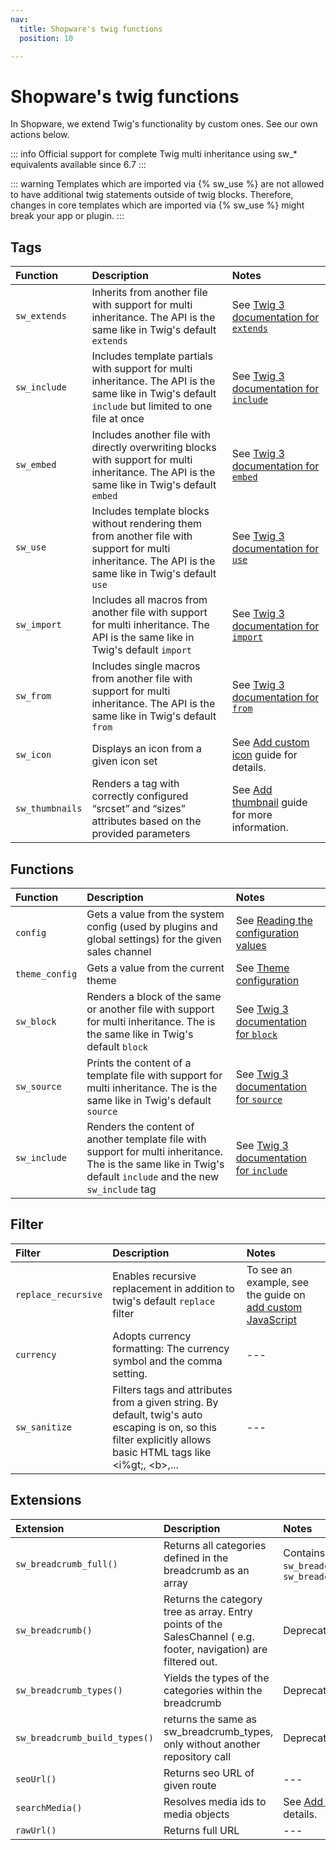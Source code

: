```yaml
---
nav:
  title: Shopware's twig functions
  position: 10

---
```


# Shopware's twig functions

In Shopware, we extend Twig's functionality by custom ones. See our own actions below.

::: info
Official support for complete Twig multi inheritance using sw_* equivalents available since 6.7
:::

::: warning
Templates which are imported via \{\% sw_use \%\} are not allowed to have additional twig statements outside of twig blocks. Therefore, changes in core templates which are imported via \{\% sw_use \%\} might break your app or plugin.
:::

## Tags

| Function | Description | Notes |
| :--- | :--- | :--- |
| `sw_extends` | Inherits from another file with support for multi inheritance. The API is the same like in Twig's default `extends` | See [Twig 3 documentation for `extends`](https://twig.symfony.com/doc/3.x/tags/extends.html) |
| `sw_include` | Includes template partials with support for multi inheritance. The API is the same like in Twig's default `include` but limited to one file at once | See [Twig 3 documentation for `include`](https://twig.symfony.com/doc/3.x/tags/include.html) |
| `sw_embed` | Includes another file with directly overwriting blocks with support for multi inheritance. The API is the same like in Twig's default `embed` | See [Twig 3 documentation for `embed`](https://twig.symfony.com/doc/3.x/tags/embed.html) |
| `sw_use` | Includes template blocks without rendering them from another file with support for multi inheritance. The API is the same like in Twig's default `use` | See [Twig 3 documentation for `use`](https://twig.symfony.com/doc/3.x/tags/use.html) |
| `sw_import` | Includes all macros from another file with support for multi inheritance. The API is the same like in Twig's default `import` | See [Twig 3 documentation for `import`](https://twig.symfony.com/doc/3.x/tags/import.html) |
| `sw_from` | Includes single macros from another file with support for multi inheritance. The API is the same like in Twig's default `from` | See [Twig 3 documentation for `from`](https://twig.symfony.com/doc/3.x/tags/from.html) |
| `sw_icon` | Displays an icon from a given icon set | See [Add custom icon](../../../guides/plugins/plugins/storefront/add-icons#adding-icon) guide for details. |
| `sw_thumbnails` | Renders a  tag with correctly configured “srcset” and “sizes” attributes based on the provided parameters | See [Add thumbnail](../../../guides/plugins/plugins/storefront/use-media-thumbnails) guide for more information. |

## Functions

| Function | Description | Notes |
| :--- | :--- | :--- |
| `config` | Gets a value from the system config (used by plugins and global settings) for the given sales channel |  See [Reading the configuration values](../../../guides/plugins/apps/configuration) |
| `theme_config` | Gets a value from the current theme |  See [Theme configuration](../../../guides/plugins/themes/theme-configuration) |
| `sw_block` | Renders a block of the same or another file with support for multi inheritance. The is the same like in Twig's default `block` | See [Twig 3 documentation for `block`](https://twig.symfony.com/doc/3.x/functions/block.html) |
| `sw_source` | Prints the content of a template file with support for multi inheritance. The is the same like in Twig's default `source` | See [Twig 3 documentation for  `source`](https://twig.symfony.com/doc/3.x/functions/source.html) |
| `sw_include` | Renders the content of another template file with support for multi inheritance. The is the same like in Twig's default `include` and the new `sw_include` tag | See [Twig 3 documentation for `include`](https://twig.symfony.com/doc/3.x/functions/include.html) |

## Filter

| Filter | Description | Notes |
| :--- | :--- | :--- |
| `replace_recursive` | Enables recursive replacement in addition to twig's default `replace` filter | To see an example, see the guide on [add custom JavaScript](../../../guides/plugins/plugins/storefront/add-custom-javascript) |
| `currency` | Adopts currency formatting: The currency symbol and the comma setting. | --- |
| `sw_sanitize` | Filters tags and attributes from a given string. By default, twig's auto escaping is on, so this filter explicitly allows basic HTML tags like &lt;i%gt;, &lt;b&gt;,... | --- |

## Extensions

| Extension | Description | Notes |
| :--- | :--- | :--- |
| `sw_breadcrumb_full()` | Returns all categories defined in the breadcrumb as an array | Contains functionalities of `sw_breadcrumb_types` and `sw_breadcrumb_build_types` |
| `sw_breadcrumb()` | Returns the category tree as array. Entry points of the SalesChannel \( e.g. footer, navigation\) are filtered out. | Deprecated in 6.5.0 |
| `sw_breadcrumb_types()` | Yields the types of the categories within the breadcrumb | Deprecated in 6.5.0 |
| `sw_breadcrumb_build_types()` | returns the same as sw\_breadcrumb\_types, only without another repository call | Deprecated in 6.5.0 |
| `seoUrl()` | Returns seo URL of given route | --- |
| `searchMedia()` | Resolves media ids to media objects | See [Add media](../../../guides/plugins/plugins/storefront/use-media-thumbnails) guide for details. |
| `rawUrl()` | Returns full URL | --- |
